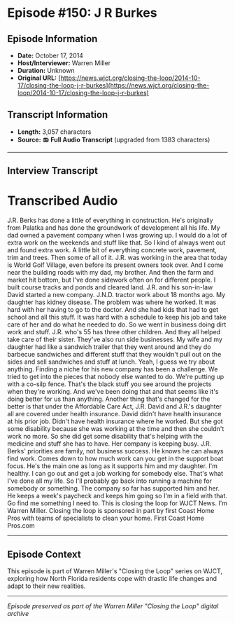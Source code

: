 # Episode #150: J R Burkes



## Episode Information

- **Date:** October 17, 2014
- **Host/Interviewer:** Warren Miller
- **Duration:** Unknown
- **Original URL:** [https://news.wjct.org/closing-the-loop/2014-10-17/closing-the-loop-j-r-burkes](https://news.wjct.org/closing-the-loop/2014-10-17/closing-the-loop-j-r-burkes)

## Transcript Information

- **Length:** 3,057 characters
- **Source:** 📻 **Full Audio Transcript** (upgraded from 1383 characters)

---

## Interview Transcript

# Transcribed Audio
J.R. Berks has done a little of everything in construction. He's originally from Palatka and has done the groundwork of development all his life. My dad owned a pavement company when I was growing up. I would do a lot of extra work on the weekends and stuff like that. So I kind of always went out and found extra work. A little bit of everything concrete work, pavement, trim and trees. Then some of all of it. J.R. was working in the area that today is World Golf Village, even before its present owners took over. And I come near the building roads with my dad, my brother. And then the farm and market hit bottom, but I've done sidework often on for different people. I built course tracks and ponds and cleared land. J.R. and his son-in-law David started a new company. J.N.D. tractor work about 18 months ago. My daughter has kidney disease. The problem was where he worked. It was hard with her having to go to the doctor. And she had kids that had to get school and all this stuff. It was hard with a schedule to keep his job and take care of her and do what he needed to do. So we went in business doing dirt work and stuff. J.R. who's 55 has three other children. And they all helped take care of their sister. They've also run side businesses. My wife and my daughter had like a sandwich trailer that they went around and they do barbecue sandwiches and different stuff that they wouldn't pull out on the sides and sell sandwiches and stuff at lunch. Yeah, I guess we try about anything. Finding a niche for his new company has been a challenge. We tried to get into the pieces that nobody else wanted to do. We're putting up with a co-silp fence. That's the black stuff you see around the projects when they're working. And we've been doing that and that seems like it's doing better for us than anything. Another thing that's changed for the better is that under the Affordable Care Act, J.R. David and J.R.'s daughter all are covered under health insurance. David didn't have health insurance at his prior job. Didn't have health insurance where he worked. But she got some disability because she was working at the time and then she couldn't work no more. So she did get some disability that's helping with the medicine and stuff she has to have. Her company is keeping busy. J.R. Berks' priorities are family, not business success. He knows he can always find work. Comes down to how much work can you get in the support boat focus. He's the main one as long as it supports him and my daughter. I'm healthy. I can go out and get a job working for somebody else. That's what I've done all my life. So I'll probably go back into running a machine for somebody or something. The company so far has supported him and her. He keeps a week's paycheck and keeps him going so I'm in a field with that. Go find me something I need to. This is closing the loop for WJCT News. I'm Warren Miller. Closing the loop is sponsored in part by first Coast Home Pros with teams of specialists to clean your home. First Coast Home Pros.com

---

## Episode Context

This episode is part of Warren Miller's "Closing the Loop" series on WJCT, exploring how North Florida residents cope with drastic life changes and adapt to their new realities.



---

*Episode preserved as part of the Warren Miller "Closing the Loop" digital archive*
